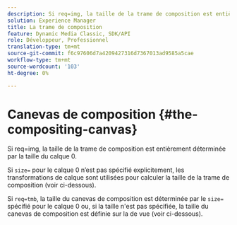 ```yaml
---
description: Si req=img, la taille de la trame de composition est entièrement déterminée par la taille du calque 0.
solution: Experience Manager
title: La trame de composition
feature: Dynamic Media Classic, SDK/API
role: Développeur, Professionnel
translation-type: tm+mt
source-git-commit: f6c97606d7a4209427316d7367013ad9585a5cae
workflow-type: tm+mt
source-wordcount: '103'
ht-degree: 0%

---
```



# Canevas de composition {#the-compositing-canvas}

Si req=img, la taille de la trame de composition est entièrement déterminée par la taille du calque 0.

Si `size=` pour le calque 0 n’est pas spécifié explicitement, les transformations de calque sont utilisées pour calculer la taille de la trame de composition (voir ci-dessous).

Si `req=tmb`, la taille du canevas de composition est déterminée par le `size=` spécifié pour le calque 0 ou, si la taille n&#39;est pas spécifiée, la taille du canevas de composition est définie sur la  de vue (voir ci-dessous).
